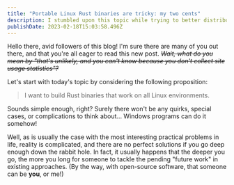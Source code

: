 ```yaml
---
title: "Portable Linux Rust binaries are tricky: my two cents"
description: I stumbled upon this topic while trying to better distribute my applications and got some insights.
publishDate: 2023-02-18T15:03:58.496Z
---
```


Hello there, avid followers of this blog! I'm sure there are many of you out
there, and that you're all eager to read this new post. _~~Wait, what do you
mean by "that's unlikely, and you can't know because you don't collect site
usage statistics"?~~_

Let's start with today's topic by considering the following proposition:

> I want to build Rust binaries that work on all Linux environments.

Sounds simple enough, right? Surely there won't be any quirks, special cases, or
complications to think about... Windows programs can do it somehow!

Well, as is usually the case with the most interesting practical problems in
life, reality is complicated, and there are no perfect solutions if you go deep
enough down the rabbit hole. In fact, it usually happens that the deeper you go,
the more you long for someone to tackle the pending "future work" in existing
approaches. (By the way, with open-source software, that someone can be **you**,
or me!)
